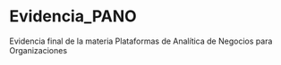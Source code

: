 # Evidencia_PANO
Evidencia final de la materia Plataformas de Analítica de Negocios para Organizaciones
